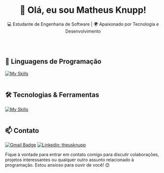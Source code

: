 <h1 align="center">👋 Olá, eu sou Matheus Knupp!</h1>
<p align="center">
  💻 Estudante de Engenharia de Software | 🌍 Apaixonado por Tecnologia e Desenvolvimento
</p><br><br>

## 🚀 Linguagens de Programação
[![My Skills](https://skillicons.dev/icons?i=java,html,javascript,css)](https://skillicons.dev)<br><br>

## 🛠️ Tecnologias & Ferramentas
[![My Skills](https://skillicons.dev/icons?i=vscode,eclipse,mysql,postman,spring,git,github)](https://skillicons.dev)<br><br>

## 📫 Contato

[![Gmail Badge](https://img.shields.io/badge/-matheus.knupp.ds@outlook.com-006bed?style=flat-square&logo=Gmail&logoColor=white&link=mailto:matheus.knupp.ds@outlook.com)](mailto:matheus.knupp.ds@outlook.com)
[![Linkedin: theusknupp](https://img.shields.io/badge/-theusknupp-blue?style=flat-square&logo=Linkedin&logoColor=white&link=https://www.linkedin.com/in/matheus-knupp/)](https://www.linkedin.com/in/matheus-knupp/)

Fique à vontade para entrar em contato comigo para discutir colaborações, projetos interessantes ou qualquer outro assunto relacionado à programação. Estou ansioso para ouvir de você! 😊 <br><br>
